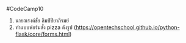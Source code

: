 #CodeCamp10

1. นายณรงค์ชัย ลิมป์ปิยาภิรมย์
2. ทำแบบฟอร์มสั่ง pizza ดังรูป (https://opentechschool.github.io/python-flask/core/forms.html)
